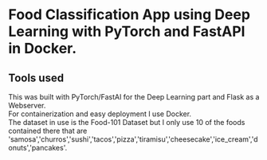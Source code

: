 # Food Classification App using Deep Learning with PyTorch and FastAPI in Docker.

## Tools used
This was built with PyTorch/FastAI for the Deep Learning part and Flask as a Webserver. <br/>
For containerization and easy deployment I use Docker. <br/>
The dataset in use is the Food-101 Dataset but I only use 10 of the foods contained there that are 'samosa','churros','sushi','tacos','pizza','tiramisu','cheesecake','ice_cream','donuts','pancakes'.
